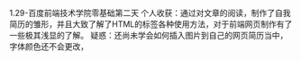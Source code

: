 ####
1.29-百度前端技术学院零基础第二天
个人收获：通过对文章的阅读，制作了自我简历的雏形，并且大致了解了HTML的标签各种使用方法，对于前端网页制作有了一些极其浅显的了解。
疑惑：还尚未学会如何插入图片到自己的网页简历当中，字体颜色还不会更改，
